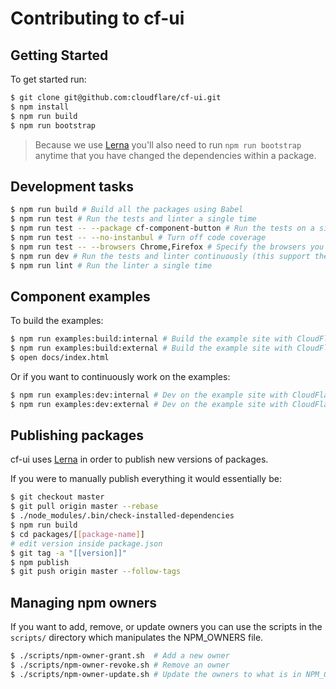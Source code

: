 # Contributing to cf-ui

## Getting Started

To get started run:

```sh
$ git clone git@github.com:cloudflare/cf-ui.git
$ npm install
$ npm run build
$ npm run bootstrap
```

> Because we use [Lerna](https://lernajs.io) you'll also need to run
> `npm run bootstrap` anytime that you have changed the dependencies within a
> package.

## Development tasks

```sh
$ npm run build # Build all the packages using Babel
$ npm run test # Run the tests and linter a single time
$ npm run test -- --package cf-component-button # Run the tests on a single package
$ npm run test -- --no-instanbul # Turn off code coverage
$ npm run test -- --browsers Chrome,Firefox # Specify the browsers you want to test in
$ npm run dev # Run the tests and linter continuously (this support the same flags as test)
$ npm run lint # Run the linter a single time
```

## Component examples

To build the examples:

```sh
$ npm run examples:build:internal # Build the example site with CloudFlare's internal styles (employees only)
$ npm run examples:build:external # Build the example site with CloudFlare's external styles
$ open docs/index.html
```

Or if you want to continuously work on the examples:

```sh
$ npm run examples:dev:internal # Dev on the example site with CloudFlare's internal styles (employees only)
$ npm run examples:dev:external # Dev on the example site with CloudFlare's external styles
```

## Publishing packages

cf-ui uses [Lerna](https://lernajs.io) in order to publish new versions of
packages.

If you were to manually publish everything it would essentially be:

```sh
$ git checkout master
$ git pull origin master --rebase
$ ./node_modules/.bin/check-installed-dependencies
$ npm run build
$ cd packages/[[package-name]]
# edit version inside package.json
$ git tag -a "[[version]]"
$ npm publish
$ git push origin master --follow-tags
```

## Managing npm owners

If you want to add, remove, or update owners you can use the scripts in the
`scripts/` directory which manipulates the NPM_OWNERS file.

```sh
$ ./scripts/npm-owner-grant.sh  # Add a new owner
$ ./scripts/npm-owner-revoke.sh # Remove an owner
$ ./scripts/npm-owner-update.sh # Update the owners to what is in NPM_OWNERS (does not remove any existing owners, only adds missing ones)
```
